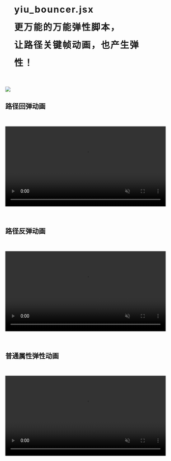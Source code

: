 <h1 class='panel' style='padding:1em!important; line-height:2em;letter-spacing:0.08em;display:block;'>
<b></b>yiu_bouncer.jsx</b> <br>
更万能的万能弹性脚本，<br>
让路径关键帧动画，也产生弹性！
</h1>

<div class="panel"><img src="http://pic.leizingyiu.net/00_yiu_bouncer_cover.jpg" width=”100%“ class="lighten"></div>

<h2>路径回弹动画</h2>
<p class="panel" style='padding:2rem 0;'>
<video src="http://pic.leizingyiu.net/01_yiu_bouncer_2type_overshoot.mp4" width="100%" muted autoplay loop class="lighten "></video></p>

<h2>路径反弹动画</h2>
<p class="panel" style='padding:2rem 0;'>
<video src="http://pic.leizingyiu.net/02_yiu_bouncer_2type_bounceback.mp4" width="100%" muted autoplay loop  class="lighten "></video></p>

<h2>普通属性弹性动画</h2>
<p class="panel" style='padding:2rem 0;'>
<video src="http://pic.leizingyiu.net/03_detailpage_normal_example_5.mp4" width="100%" muted autoplay loop  class="lighten "></video></p>
